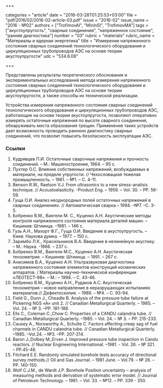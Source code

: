 +++

categories = "article"
date = "2016-03-28T01:25:53+03:00"
file = "pdf/2016/02/2016-02-article-03.pdf"
issue = "2016-02"
issue_name = "2016 - №02"
authors = ["TrofimovAI", "MininSI", "TrofimovMA"]
tags = ["акустоупругость", "сварные соединения", "напряженное состояние", "ранняя диагностика"]
number = "03"
rubric = "materials"
rubric_name = "Материалы и ядерная энергетика"
title = "Измерение напряженного состояния сварных соединений технологического оборудования и циркуляционных трубопроводов АЭС на основе теории акустоупругости"
udc = "534.6.08"

+++

Представлены результаты теоретического обоснования и экспериментальных исследований метода измерения напряженного состояния сварных соединений технологического оборудования и циркуляционных трубопроводов АЭС на основе теории акустоупругости, а также способы их технической реализации. 

Устройства измерения напряженного состояния сварных соединений технологического оборудования и циркуляционных трубопроводов АЭС, работающие на основе теории акустоупругости, позволяют оперативно измерять остаточные напряжения по высоте сварного соединения, обнаруживать места образования трещин. 
Применение таких устройств дает возможность проводить раннюю диагностику сварных соединений, что позволит повысить безопасность эксплуатации АЭС.

### Ссылки

1. Кудрявцев П.И. Остаточные сварочные напряжения и прочность соединений. – М.: Машиностроение, 1964. – 95 с.
2. Пухтер О.С. Влияние собственных напряжений, возбуждаемых в материале, на пределе упругости. // Чехословацкая тяжелая промышленность. – 1961. – №1. – С. 4-11.
3. Benson R.W., Raelson V.J. From ultrasonics to a new stress-analisis technique. // Acoustoelasticity. -Product Eng. – 1959. – Vol. 30. – РP. 56-59.
4. Гуща О.И. Анализ неоднородных полей остаточных напряжений в сварных соединениях. // Автоматическая сварка.– 1994. –№7. –С. 3-5.
5. Бобренко В.М., Вангели М. С., Куценко А.Н. Акустические методы контроля напряженного состояния материала деталей машин. – Кишинев: Штиинца. –1981. – 146 с.
6. Гузь А.Н., Махорт Ф.Г., Гуща О.И. Введение в акустоупругость. – Киев: Наукова думка. – 1977. – 150 с.
7. Зарембо Л.К., Красильников В.А. Введение в нелинейную акустику. – М.: Наука. -1966. – 237 с.
8. Бобренко В.М., Вангели М.С., Куценко А.Н. Акустическая тензометрия. – Кишинев: Штиинца. – 1991. – 267 с.
9. Анисимов В.А., Куценко А.Н. Ультразвуковая диагностика напряженного состояния элементов конструкций космических аппаратов. / Материалы научно-технической конференции «ЛЕОТЕСТ-98». – М.: – 1998. – С. 43-46.
10. Бобренко В.М., Куценко А.Н., Рудаков А.С. Акустическая тензометрия – новое направление в неразрушающих испытаниях материалов.// Дефектоскопия. – 1989. – №4. – С. 93-94.
11. Field G., Dunn J., Cheadle B. Analysis of the pressure tube failure at Pickering NGS «A» unit 2. // Canadian Metallurgical Quarterly. – 1985. – Vol. 24. – № 3. –PP. 181-188.
12. Ells C., Coleman C.,Chow C. Properties of a CANDU calandria tube. // Canadian Metallurgical Quarterly. –1985. – Vol. 24. – № 3. – PP. 215-233.
13. Causey A., Norsworthy A., Schulte C. Factors affecting creep sag of fuel channels in CANDU calandria tube. // Canadian Metallurgical Quarterly. –1985. –Vol.24. – №3. –PP. 207-214.
14. Baron J.,Dolbey M.,Erven J. Improved pressure tube inspection in Candu reactors. // Nuclear Engineering International. –1981. - Vol. 26. – № 321. – PP.45-48.
15. Fitchard E.E. Randomly simulated borehole tests accuracy of directional survey methods.// Oil and Gas Journal. – 1981 June. – Vol.79. – № 26. – PP. 140-150.
16. Wolf C.J.M., de Wardt J.P. Borehole Position uncertainty – analysis of measuring methods and derivation of systematic error model. // Journal of Petroleum Technology. – 1981. – Vol. 33. – №12. – PP. 339 - 350.